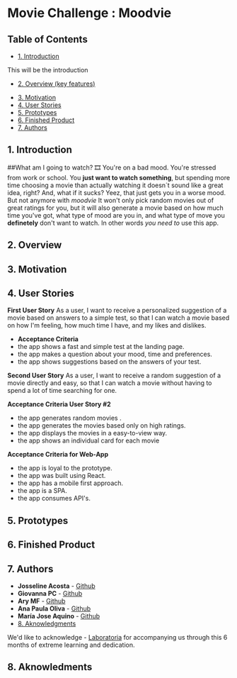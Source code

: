 # Movie Challenge : **Moodvie**

## Table of Contents
* [1. Introduction](#1-introduction)
<!-- gio -->
This will be the introduction
* [2. Overview (key features)](#2-overview)
<!-- gio -->
* [3. Motivation](#3-motivation)
* [4. User Stories](#4-user-stories)
* [5. Prototypes](#5-prototypes)
* [6. Finished Product](#6-finished-product)
* [7. Authors](#7-authors)



## 1. Introduction
##What am I going to watch? :film_strip:
You're on a bad mood. You're stressed from work or school. You **just want to watch something**, but spending more time choosing a movie than actually watching it doesn´t sound like a great idea, right? And, what if it sucks? Yeez, that just gets you in a worse mood. But not anymore with *moodvie* It won't only pick random movies out of great ratings for you, but it will also generate a movie based on how much time you've got, what type of mood are you in, and what type of move you **definetely** don't want to watch.  In other words *you need to* use this app.

## 2. Overview

## 3. Motivation


## 4. User Stories
**First User Story**
As a user, I want to receive a personalized suggestion of a movie based on answers to a simple test, so that I can watch a movie based on how I'm feeling, how much time I have, and my likes and dislikes.

* **Acceptance Criteria**
* the app shows a fast and simple test at the landing page.
* the app makes a question about your mood, time and preferences.
* the app shows suggestions based on the answers of your test.


**Second User Story**
As a user, I want to receive a random suggestion of a movie directly and easy, so that I can watch a movie without having to spend a lot of time searching for one.

**Acceptance Criteria User Story #2**
* the app generates random movies .
* the app generates the movies based only on high ratings.
* the app displays the movies in a easy-to-view way.
* the app shows an individual card for each movie


**Acceptance Criteria for Web-App**
* the app is loyal to the prototype.
* the app was built using React.
* the app has a mobile first approach.
* the app is a SPA.
* the app consumes API's.



## 5. Prototypes

## 6. Finished Product

## 7. Authors
* **Josseline Acosta** - [Github](https://github.com/JossAcosta)
* **Giovanna PC** - [Github](https://github.com/giovsteph)
* **Ary MF** - [Github](https://github.com/AryMF)
* **Ana Paula Oliva** - [Github](https://github.com/anapaulaoliva)
* **María Jose Aquino** - [Github](https://github.com/majoaquino99)
* [8. Aknowledgments](#8-aknowledgments)

We'd like to acknowledge - [Laboratoria](https://github.com/Laboratoria) for accompanying us through this 6 months of extreme learning and dedication. 

## 8. Aknowledments

